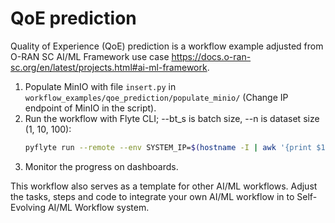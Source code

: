 # QoE prediction

Quality of Experience (QoE) prediction is a workflow example adjusted from O-RAN SC AI/ML Framework use case https://docs.o-ran-sc.org/en/latest/projects.html#ai-ml-framework.

1. Populate MinIO with file `insert.py` in `workflow_examples/qoe_prediction/populate_minio/` (Change IP endpoint of MinIO in the script).
2. Run the workflow with Flyte CLI; --bt_s is batch size, --n is dataset size (1, 10, 100):
    ```bash
   pyflyte run --remote --env SYSTEM_IP=$(hostname -I | awk '{print $1}') --image copandrej/flyte_workflow:2 wf.py qoe_train --bt_s 10 --n 1
    ```
3. Monitor the progress on dashboards.


This workflow also serves as a template for other AI/ML workflows. Adjust the tasks, steps and code to integrate your own AI/ML workflow in to Self-Evolving AI/ML Workflow system.
